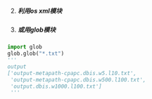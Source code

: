 2. ##### 利用os xml模块
1. ##### 或用glob模块
```python
import glob
glob.glob("*.txt")
'''
output
['output-metapath-cpapc.dbis.w5.l10.txt',
 'output-metapath-cpapc.dbis.w500.l100.txt',
 'output.dbis.w1000.l100.txt']
 '''
```
